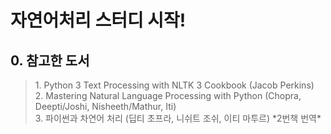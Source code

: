 # 자연어처리 스터디 시작!

## 0. 참고한 도서

<blockquote>
1. Python 3 Text Processing with NLTK 3 Cookbook (Jacob Perkins) <br>
2. Mastering Natural Language Processing with Python (Chopra, Deepti/Joshi, Nisheeth/Mathur, Iti) <br>  
3. 파이썬과 차연어 처리 (딥티 초프라, 니쉬트 조쉬, 이티 마투르) *2번책 번역*  <br> 

</blockquote>
